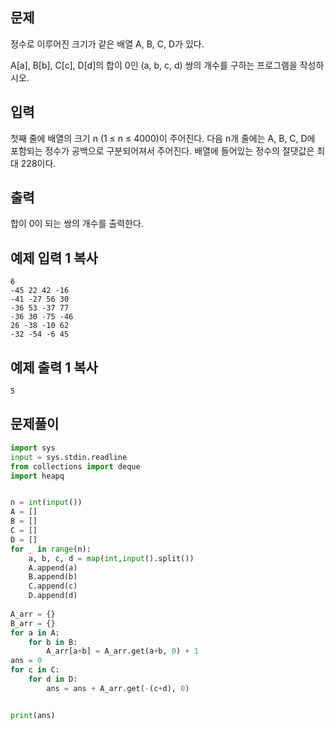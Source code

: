 ## 문제

정수로 이루어진 크기가 같은 배열 A, B, C, D가 있다.

A[a], B[b], C[c], D[d]의 합이 0인 (a, b, c, d) 쌍의 개수를 구하는 프로그램을 작성하시오.

## 입력

첫째 줄에 배열의 크기 n (1 ≤ n ≤ 4000)이 주어진다. 다음 n개 줄에는 A, B, C, D에 포함되는 정수가 공백으로 구분되어져서 주어진다. 배열에 들어있는 정수의 절댓값은 최대 228이다.

## 출력

합이 0이 되는 쌍의 개수를 출력한다.

## 예제 입력 1 복사

```
6
-45 22 42 -16
-41 -27 56 30
-36 53 -37 77
-36 30 -75 -46
26 -38 -10 62
-32 -54 -6 45
```

## 예제 출력 1 복사

```
5
```

## 문제풀이
```python
import sys
input = sys.stdin.readline
from collections import deque
import heapq


n = int(input())
A = []
B = []
C = []
D = []
for _ in range(n):
    a, b, c, d = map(int,input().split())
    A.append(a)
    B.append(b)
    C.append(c)
    D.append(d)
        
A_arr = {}
B_arr = {}
for a in A:
    for b in B:
        A_arr[a+b] = A_arr.get(a+b, 0) + 1
ans = 0
for c in C:
    for d in D:
        ans = ans + A_arr.get(-(c+d), 0)


print(ans)

```
